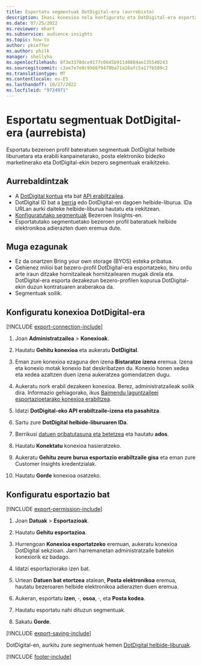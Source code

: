 ```yaml
---
title: Esportatu segmentuak DotDigital-era (aurrebista)
description: Ikasi konexioa nola konfiguratu eta DotDigital-era esportatu.
ms.date: 07/25/2022
ms.reviewer: mhart
ms.subservice: audience-insights
ms.topic: how-to
author: pkieffer
ms.author: philk
manager: shellyha
ms.openlocfilehash: 8f3e3378dce9177c6645b91140884ae135540243
ms.sourcegitcommit: c3ae7e7e0c9566f9479ba71a26afc5a17fb589c2
ms.translationtype: MT
ms.contentlocale: eu-ES
ms.lasthandoff: 10/27/2022
ms.locfileid: "9724971"
---
```

# <a name="export-segments-to-dotdigital-preview"></a>Esportatu segmentuak DotDigital-era (aurrebista)

Esportatu bezeroen profil bateratuen segmentuak DotDigital helbide liburuetara eta erabili kanpainetarako, posta elektroniko bidezko marketinerako eta DotDigital-ekin bezero segmentuak eraikitzeko.

## <a name="prerequisites"></a>Aurrebaldintzak

- A [DotDigital kontua](https://dotdigital.com/) eta bat [API erabiltzailea](https://support.dotdigital.com/hc/articles/115001718730-How-do-I-create-an-API-user).
- DotDigital ID bat a [berria](https://support.dotdigital.com/hc/articles/212211968-Creating-an-address-book) edo DotDigital-en dagoen helbide-liburua. IDa URLan aurki daiteke helbide-liburua hautatu eta irekitzean.
- [Konfiguratutako segmentuak](segments.md) Bezeroen Insights-en.
- Esportatutako segmentuetako bezeroen profil bateratuek helbide elektronikoa adierazten duen eremua dute.

## <a name="known-limitations"></a>Muga ezagunak

- Ez da onartzen Bring your own storage (BYOS) esteka pribatua.
- Gehienez milioi bat bezero-profil DotDigital-era esportatzeko, hiru ordu arte iraun ditzake hornitzaileak hornitzailearen mugak direla eta. DotDigital-era esporta dezakezun bezero-profilen kopurua DotDigital-ekin duzun kontratuaren araberakoa da.
- Segmentuak soilik.

## <a name="set-up-connection-to-dotdigital"></a>Konfiguratu konexioa DotDigital-era

[!INCLUDE [export-connection-include](includes/export-connection-admn.md)]

1. Joan **Administratzailea** > **Konexioak**.

1. Hautatu **Gehitu konexioa** eta aukeratu **DotDigital**.

1. Eman zure konexioa ezaguna den izena **Bistaratze izena** eremua. Izena eta konexio motak konexio bat deskribatzen du. Konexio honen xedea eta xedea azaltzen duen izena aukeratzea gomendatzen dugu.

1. Aukeratu nork erabil dezakeen konexioa. Berez, administratzaileak soilik dira. Informazio gehiagorako, ikus [Baimendu laguntzaileei esportazioetarako konexioa erabiltzea](connections.md#allow-contributors-to-use-a-connection-for-exports).

1. Idatzi **DotDigital-eko API erabiltzaile-izena eta pasahitza**.

1. Sartu zure **DotDigital helbide-liburuaren IDa**.

1. Berrikusi [datuen pribatutasuna eta betetzea](connections.md#data-privacy-and-compliance) eta hautatu **ados**.

1. Hautatu **Konektatu** konexioa hasieratzeko.

1. Aukeratu **Gehitu zeure burua esportazio erabiltzaile gisa** eta eman zure Customer Insights kredentzialak.

1. Hautatu **Gorde** konexioa osatzeko.

## <a name="configure-an-export"></a>Konfiguratu esportazio bat

[!INCLUDE [export-permission-include](includes/export-permission.md)]

1. Joan **Datuak** > **Esportazioak**.

1. Hautatu **Gehitu esportazioa**.

1. Hurrengoan **Konexioa esportatzeko** eremuan, aukeratu konexioa DotDigital sekzioan. Jarri harremanetan administratzaile batekin konexiorik ez badago.

1. Idatzi esportaziorako izen bat.

1. Urtean **Datuen bat etortzea** atalean, **Posta elektronikoa** eremua, hautatu bezeroaren helbide elektronikoa adierazten duen eremua.

1. Aukeran, esportatu **izen**, **·**, **osoa**, **·**, eta **Posta kodea**.

1. Hautatu esportatu nahi dituzun segmentuak.

1. Sakatu **Gorde**.

[!INCLUDE [export-saving-include](includes/export-saving.md)]

DotDigital-en, aurkitu zure segmentuak hemen [DotDigital helbide-liburuak](https://support.dotdigital.com/hc/articles/212211968-Creating-an-address-book).

[!INCLUDE [footer-include](includes/footer-banner.md)]
